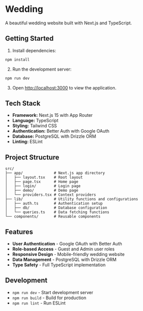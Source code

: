 # Wedding

A beautiful wedding website built with Next.js and TypeScript.

## Getting Started

1. Install dependencies:
```bash
npm install
```

2. Run the development server:
```bash
npm run dev
```

3. Open [http://localhost:3000](http://localhost:3000) to view the application.

## Tech Stack

- **Framework:** Next.js 15 with App Router
- **Language:** TypeScript
- **Styling:** Tailwind CSS
- **Authentication:** Better Auth with Google OAuth
- **Database:** PostgreSQL with Drizzle ORM
- **Linting:** ESLint

## Project Structure

```
src/
├── app/              # Next.js app directory
│   ├── layout.tsx    # Root layout
│   ├── page.tsx      # Home page
│   ├── login/        # Login page
│   ├── demo/         # Demo page
│   └── providers.tsx # Context providers
├── lib/              # Utility functions and configurations
│   ├── auth.ts       # Authentication setup
│   ├── db/           # Database configuration
│   └── queries.ts    # Data fetching functions
└── components/       # Reusable components
```

## Features

- **User Authentication** - Google OAuth with Better Auth
- **Role-based Access** - Guest and Admin user roles
- **Responsive Design** - Mobile-friendly wedding website
- **Data Management** - PostgreSQL with Drizzle ORM
- **Type Safety** - Full TypeScript implementation

## Development

- `npm run dev` - Start development server
- `npm run build` - Build for production
- `npm run lint` - Run ESLint
